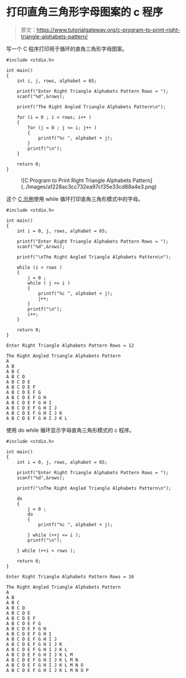 # 打印直角三角形字母图案的 c 程序

> 原文：<https://www.tutorialgateway.org/c-program-to-print-right-triangle-alphabets-pattern/>

写一个 C 程序打印用于循环的直角三角形字母图案。

```
#include <stdio.h>

int main()
{
    int i, j, rows, alphabet = 65;

    printf("Enter Right Triangle Alphabets Pattern Rows = ");
    scanf("%d",&rows);

    printf("The Right Angled Triangle Alphabets Pattern\n"); 

	for (i = 0 ; i < rows; i++ ) 
	{
		for (j = 0 ; j <= i; j++ ) 	
		{
			printf("%c ", alphabet + j);
		}
		printf("\n");
	}

    return 0;
}
```

<figure class="wp-block-image size-large">![C Program to Print Right Triangle Alphabets Pattern](../Images/a1228ac3cc732ea97cf35e33cd88a4e3.png)</figure>

这个 [C 示例](https://www.tutorialgateway.org/c-programming-examples/)使用 while 循环打印直角三角形模式中的字母。

```
#include <stdio.h>

int main()
{
    int i = 0, j, rows, alphabet = 65;

    printf("Enter Right Triangle Alphabets Pattern Rows = ");
    scanf("%d",&rows);

    printf("\nThe Right Angled Triangle Alphabets Pattern\n"); 

	while (i < rows ) 
	{
		j = 0 ;
		while ( j <= i ) 	
		{
			printf("%c ", alphabet + j);
			j++;
		}
		printf("\n");
		i++;
	}

    return 0;
}
```

```
Enter Right Triangle Alphabets Pattern Rows = 12

The Right Angled Triangle Alphabets Pattern
A 
A B 
A B C 
A B C D 
A B C D E 
A B C D E F 
A B C D E F G 
A B C D E F G H 
A B C D E F G H I 
A B C D E F G H I J 
A B C D E F G H I J K 
A B C D E F G H I J K L
```

使用 do while 循环显示字母直角三角形模式的 c 程序。

```
#include <stdio.h>

int main()
{
    int i = 0, j, rows, alphabet = 65;

    printf("Enter Right Triangle Alphabets Pattern Rows = ");
    scanf("%d",&rows);

    printf("\nThe Right Angled Triangle Alphabets Pattern\n"); 

	do 
	{
		j = 0 ;
		do	
		{
			printf("%c ", alphabet + j);

		} while (++j <= i );
		printf("\n");

	} while (++i < rows );

    return 0;
}
```

```
Enter Right Triangle Alphabets Pattern Rows = 16

The Right Angled Triangle Alphabets Pattern
A 
A B 
A B C 
A B C D 
A B C D E 
A B C D E F 
A B C D E F G 
A B C D E F G H 
A B C D E F G H I 
A B C D E F G H I J 
A B C D E F G H I J K 
A B C D E F G H I J K L 
A B C D E F G H I J K L M 
A B C D E F G H I J K L M N 
A B C D E F G H I J K L M N O 
A B C D E F G H I J K L M N O P 
```